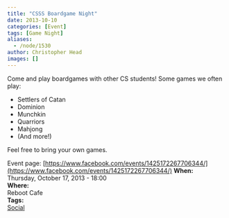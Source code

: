 ```yaml
---
title: "CSSS Boardgame Night"
date: 2013-10-10
categories: [Event]
tags: [Game Night]
aliases:
  - /node/1530
author: Christopher Head
images: []
---
```


Come and play boardgames with other CS students! Some games we often play:

- Settlers of Catan
- Dominion
- Munchkin
- Quarriors
- Mahjong
- (And more!)

Feel free to bring your own games.

Event page: [https://www.facebook.com/events/1425172267706344/](https://www.facebook.com/events/1425172267706344/)
**When:** \
Thursday, October 17, 2013 - 18:00 \
**Where:** \
Reboot Cafe \
**Tags:** \
[Social](/social)

